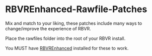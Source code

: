 # RBVREnhanced-Rawfile-Patches

Mix and match to your liking, these patches include many ways to change/improve the experience of RBVR.

Place the rawfiles folder into the root of your RBVR install.

You MUST have [RBVREnhanced](https://github.com/RBEnhanced/RBVREnhanced) installed for these to work.
